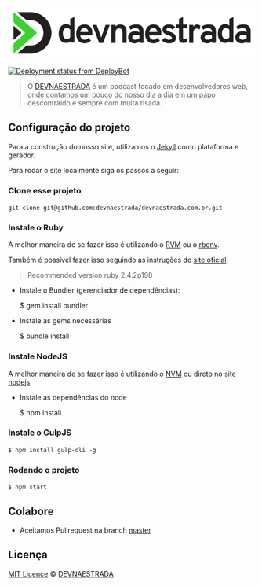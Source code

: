 <img src="https://raw.githubusercontent.com/devnaestrada/devnaestrada.com.br/master/assets/img/devnaestrada-lg.png"
     alt="DEVNAESTRADA!"/>

[![Deployment status from DeployBot](https://aowba.deploybot.com/badge/34534835889972/41230.svg)](http://deploybot.com)

> O [DEVNAESTRADA](https://devnaestrada.com.br) é um podcast focado em desenvolvedores web, onde contamos um pouco do nosso dia
a dia em um papo descontraído e sempre com muita risada.

## Configuração do projeto

Para a construção do nosso site, utilizamos o [Jekyll](http://jekyllrb.com/) como plataforma e gerador.

Para rodar o site localmente siga os passos a seguir:

### Clone esse projeto

    git clone git@github.com:devnaestrada/devnaestrada.com.br.git

### Instale o Ruby

A melhor maneira de se fazer isso é utilizando o [RVM](https://rvm.io/) ou o [rbenv](https://github.com/rbenv/rbenv).

Também é possível fazer isso seguindo as instruções do [site oficial](https://www.ruby-lang.org/pt/).

> Recommended version ruby 2.4.2p198

- Instale o Bundler (gerenciador de dependências):


    $ gem install bundler

- Instale as gems necessárias


    $ bundle install

### Instale NodeJS

A melhor maneira de se fazer isso é utilizando o [NVM](https://github.com/creationix/nvm) ou direto no site [nodejs](https://nodejs.org/en/).

- Instale as dependências do node


    $ npm install

### Instale o GulpJS

    $ npm install gulp-cli -g

### Rodando o projeto

    $ npm start

## Colabore

- Aceitamos Pullrequest na branch [master](https://github.com/devnaestrada/devnaestrada.com.br/tree/master)

## Licença

[MIT Licence](LICENSE) © [DEVNAESTRADA](http://devnaestrada.com.br/)
